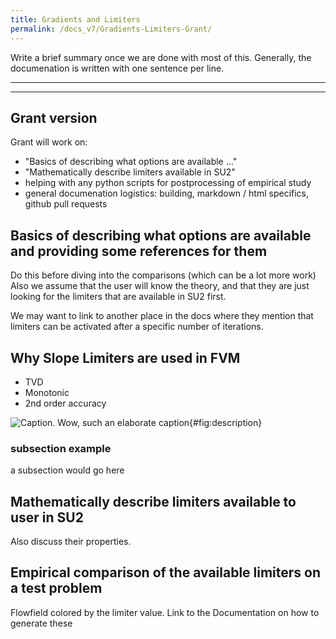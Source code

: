 ```yaml
---
title: Gradients and Limiters
permalink: /docs_v7/Gradients-Limiters-Grant/
---
```


Write a brief summary once we are done with most of this.
Generally, the documenation is written with one sentence per line.

---


---
## Grant version
Grant will work on:
* "Basics of describing what options are available ..." 
* "Mathematically describe limiters available in SU2"
* helping with any python scripts for postprocessing of empirical study
* general documenation logistics: building, markdown / html specifics, github pull requests

## Basics of describing what options are available and providing some references for them
Do this before diving into the comparisons (which can be a lot more work)
Also we assume that the user will know the theory, and that they are just looking for the limiters that are available in SU2 first.

We may want to link to another place in the docs where they mention that limiters can be activated after a specific number of iterations.

## Why Slope Limiters are used in FVM
* TVD
* Monotonic
* 2nd order accuracy


![Caption. Wow, such an elaborate caption](../../docs_files/LW_example.png){#fig:description}

<!-- [image]: ../../docs_files/LW_example.png "Image Title" 
![Alt text][image] 
A reference to the [image](#image).s -->

### subsection example
a subsection would go here

## Mathematically describe limiters available to user in SU2
Also discuss their properties.

## Empirical comparison of the available limiters on a test problem
Flowfield colored by the limiter value.
Link to the Documentation on how to generate these